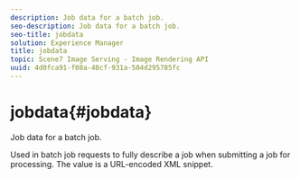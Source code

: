```yaml
---
description: Job data for a batch job.
seo-description: Job data for a batch job.
seo-title: jobdata
solution: Experience Manager
title: jobdata
topic: Scene7 Image Serving - Image Rendering API
uuid: 4d0fca91-f08a-48cf-931a-504d295785fc
---
```


# jobdata{#jobdata}

Job data for a batch job.

 Used in batch job requests to fully describe a job when submitting a job for processing. The value is a URL-encoded XML snippet. 
